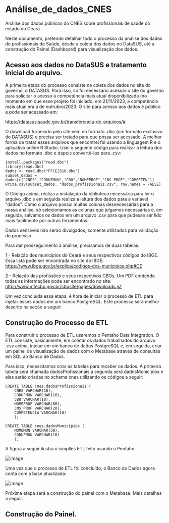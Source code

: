 # Análise_de_dados_CNES
Análise dos dados públicos do CNES sobre profissionais de saúde do estado do Ceará

Neste documento, pretendo detalhar todo o processo da análise dos dados de profissionais de Saúde, desde a coleta dos dados no DataSUS, até a construção do Painel (Dashboard) para visualização dos dados.


## Acesso aos dados no DataSUS e tratamento inicial do arquivo.

A primeira etapa do processo consiste na coleta dos dados no site do governo, o DATASUS. Para isso, só foi necessário acessar o site do governo para solicitar o acesso à competência mais atual disponibilizada (no momento em que esse projeto foi iniciado, em 21/11/2023, a competência mais atual era a de outrubro/2023.
O site para acesso aos dados é público e pode ser acessado em: 

https://datasus.saude.gov.br/transferencia-de-arquivos/#

O download fornecido pelo site vem no formato .dbc (um formato exclusivo do DATASUS) e precisa ser tratado para que possa ser acessado.
A melhor forma de tratar esses arquivos que encontrei foi usando a linguagem R e o aplicativo online R Studio. Usei o seguinte código para realizar a leitura dos dados no formato .dbc e depois convertê-los para .csv:

```
install.packages("read.dbc")
library(read.dbc)
dados <- read.dbc("PFCE2310.dbc")
subset_dados = dados[c("CNES","CODUFMUN","CBO","NOMEPROF","CNS_PROF","COMPETEN")]
write.csv(subset_dados, "dados_profissionais.csv", row.names = FALSE)
```

O Código acima, realiza a instalação da biblioteca necessária para ler o arquivo .dbc e em seguida realiza a leitura dos dados para a variavel "dados".
Como o arquivo possui muitas colunas desnecessárias para a nossa análise, só selecionamos as colunas que julgamos necessárias e, em seguida, salvamos os dados em um arquivo .csv para que pudesse ser lido mais facilmente por outras ferramentas.

Dados sensíveis não serão divulgados, somente utilizados para validação do processo.

Para dar prosseguimento à análise, precisamos de duas tabelas:

1 - Relação dos municípios do Ceará e seus respectivos códigos do IBGE. Essa lista pode ser encontrada no site do IBGE: https://www.ibge.gov.br/explica/codigos-dos-municipios.php#CE

2 - Relação das profissões e seus respectivos CBOs. Um PDF contendo todas as informações pode ser encontrado no site: http://www.mtecbo.gov.br/cbosite/pages/downloads.jsf

Um vez concluída essa etapa, é hora de iniciar o processo de ETL para injetar esses dados em um banco PostgreSQL. Este processo será melhor descrito na seção a seguir:


## Construção do Processo de ETL

Para construir o processo de ETL usaremos o Pentaho Data Integration. O ETL consiste, basicamente, em coletar os dados trabalhados do arquivo .csv acima, injetar em um banco de dados PostgreSQL e, em seguida, criar um painel de visualização de dados com o Metabase através de consultas em SQL ao Banco de Dados.

Para isso, necessitamos criar as tabelas para receber os dados. A primeira tabela será chamada dadosProfissionais a segunda será dadosMunicipios e elas serão criadas no schema cnes utilizando os códigos a seguir:

```
CREATE TABLE cnes.dadosProfissionais (
    CNES VARCHAR(10),
    CODUFMUN VARCHAR(10),
    CBO VARCHAR(10),
    NOMEPROF VARCHAR(60),
    CNS_PROF VARCHAR(20),
    COMPETENCIA VARCHAR(10)
    );

CREATE TABLE cnes.dadosMunicipios (
    NOMEMUN VARCHAR(30),
    CODUFMUN VARCHAR(10)
    );
```

A figura a seguir ilustra o simplles ETL feito usando o Pentaho:

![image](https://github.com/JesseOliveiraUFC/Analise_de_dados_CNES/assets/97004339/3b12adfe-2057-4e28-be89-2c555303d784)

Uma vez que o processo de ETL foi concluído, o Banco de Dados agora conta com a base atualizada:

![image](https://github.com/JesseOliveiraUFC/Analise_de_dados_CNES/assets/97004339/e7cde2a1-da15-4ad6-b4b0-cfca214a0868)

Próxima etapa será a construção do painel com o Metabase. Mais detalhes a seguir.


## Construção do Painel.


